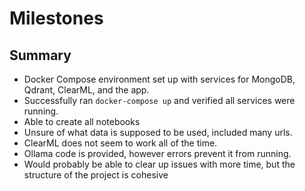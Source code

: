 # Milestones

## Summary
- Docker Compose environment set up with services for MongoDB, Qdrant, ClearML, and the app.
- Successfully ran `docker-compose up` and verified all services were running.
- Able to create all notebooks
- Unsure of what data is supposed to be used, included many urls.
- ClearML does not seem to work all of the time.
- Ollama code is provided, however errors prevent it from running.
- Would probably be able to clear up issues with more time, but the structure of the project is cohesive